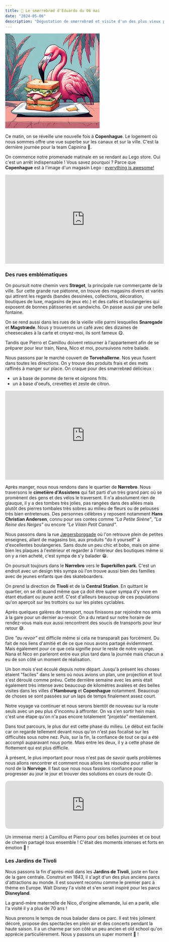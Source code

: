 ```yaml
---
title: 🥪 Le smørrebrød d'Eduardo du 06 mai
date: "2024-05-06"
description: "Dégustation de smørrebrød et visite d'un des plus vieux parcs d'attractions au monde à Copenhague !"
---
```


![Smorrebrod d'Eduardo](../smorrebrod_eduardo.png)

Ce matin, on se réveille une nouvelle fois à **Copenhague**. Le logement où nous sommes offre une vue superbe sur les canaux et sur la ville. C'est la dernière journée pour la team Capinina 🥹.

On commence notre promenade matinale en se rendant au Lego store. Oui c'est un arrêt indispensable ! Vous savez pourquoi ? Parce que **Copenhague** est à l'image d'un magasin Lego : [everything is awesome!](https://en.m.wikipedia.org/wiki/Everything_Is_Awesome)

<div style="width: 100%; height: 0; position: relative; padding-bottom: 56%;"><iframe src="https://giphy.com/embed/mXnO9IiWWarkI" style="top: 0; left: 0; width: 100%; height: 100%; position: absolute; border: 0;" allowfullscreen scrolling="no" allow="encrypted-media;" class="giphy-embed"></iframe></div>

### Des rues emblématiques
On poursuit notre chemin vers **Strøget**, la principale rue commerçante de la ville. Sur cette grande rue piétonne, on trouve des magasins divers et variés qui attirent les regards (bandes dessinées, collections, décoration, boutiques de luxe, magasins de jeux etc.) et des cafés et boulangeries qui exposent de bonnes pâtisseries et sandwichs. On passe aussi par une belle fontaine.

On se rend aussi dans les rues de la vieille ville parmi lesquelles **Snaregade** et **Magstræde**. Nous y trouverons un café avec des dizaines de cheesecakes à la carte et croyez-moi, ils sont fameux 😋.

Tandis que Pierro et Camillou doivent retourner à l'appartement afin de se préparer pour leur train, Nana, Nico et moi, poursuivons notre balade. 

Nous passons par le marché couvert de **Torvehallerne**. Nos yeux fusent dans toutes les directions. On y trouve des produits frais et des mets raffinés à manger sur place. On craque pour des smørrebrød délicieux : 
- un à base de pomme de terre et oignons frits.
- un à base d'oeufs, crevettes et zeste de citron.

<div style="width: 100%; height: 0; position: relative; padding-bottom: 56%;"><iframe src="https://giphy.com/embed/12zfAjyQ3RZNSw" style="top: 0; left: 0; width: 100%; height: 100%; position: absolute; border: 0;" allowfullscreen scrolling="no" allow="encrypted-media;" class="giphy-embed"></iframe></div>

Après manger, nous nous rendons dans le quartier de **Nørrebro**. Nous traversons le **cimetière d'Assistens** qui fait parti d'un très grand parc où se promènent des gens et des vélos le traversent. Il n'a absolument rien de glauque, il y a des tombes très jolies, pas rangées dans des allées mais plutôt des pierres tombales très sobres au milieu de fleurs ou de pelouses très bien entretenues. Des personnes célèbres y reposent notamment **Hans Christian Andersen**, connu pour ses contes comme *"La Petite Sirène"*, *"La Reine des Neiges"* ou encore *"Le Vilain Petit Canard"*. 

Nous passons dans la rue [Jægersborggade](
https://www.visitdenmark.com/denmark/plan-your-trip/jaegersborggade-gdk414342) où l'on retrouve plein de petites enseignes, allant de magasins bio, aux produits "do it yourself" à d'excellentes boulangeries. Sans doute un peu chic et bobo, mais on aime bien les plaques à l'extérieur et regarder à l'intérieur des boutiques même si on y a rien acheté, c'est sympa de s'y balader 😁.  

On poursuit toujours dans le **Nørrebro** vers le **Superkillen park**. C'est un endroit avec un design très sympa où l'on trouve aussi bien des familles avec de jeunes enfants que des skateboarders.

On prend la direction de **Tivoli** et de la **Central Station**. En quittant le quartier, on se dit quand même que ça doit être super sympa d'y vivre en étant étudiant ou jeune actif. C'est d'ailleurs beaucoup de ces populations qu'on aperçoit sur les trottoirs ou sur les pistes cyclables.

Après quelques galères de transport, nous finissons par rejoindre nos amis à la gare pour un dernier au-revoir. On a du retard sur notre horaire de rendez-vous mais eux aussi rencontrent des soucis de transports pour leur retour 😅.

Dire *"au revoir"* est difficile même si cela ne transparaît pas forcément. Du fait de nos liens d'amitié et de ce que nous avons partagé évidemment. Mais également pour ce que cela signifie pour le reste de notre voyage. Nana et Nico en parleront entre eux plus tard dans la journée mais chacun a eu de son côté un moment de réalisation. 

Un bon mois s'est écoulé depuis notre départ. Jusqu'à présent les choses étaient "faciles" dans le sens où nous avions un plan, une projection et tout s'est déroulé comme prévu. Cette dernière semaine avec les amis était également très intense avec beaucoup de kilomètres avalées et des belles visites dans les villes d'**Hambourg** et **Copenhague** notamment. Beaucoup de choses se sont passées sur un laps de temps finalement assez court. 

Notre voyage va continuer et nous serons bientôt de nouveau sur la route seuls avec un peu plus d'inconnu à affronter. On va s'en sortir hein mais c'est une étape qu'on n'a pas encore totalement *"projetée"* mentalement. 

Dans tout parcours, le plus dur est cette phase du milieu. Le début est facile car on regarde tellement devant nous qu'on n'est pas focalisé sur les difficultés sous notre nez. Puis, sur la fin, la confiance de tout ce qui a été accompli auparavant nous porte. Mais entre les deux, il y a cette phase de flottement qui est plus difficile.

À présent, le plus important pour nous n'est pas de savoir quels problèmes nous allons rencontrer et comment nous allons les résoudre pour rallier le nord de la **Norvège**. Il faut que nous nous fassions confiance pour progresser au jour le jour et trouver des solutions en cours de route 🙃.

<iframe style="border-radius:12px" src="https://open.spotify.com/embed/track/07GvNcU1WdyZJq3XxP0kZa?utm_source=generator" width="100%" height="152" frameBorder="0" allow="autoplay; clipboard-write; encrypted-media; picture-in-picture" loading="lazy"></iframe>

Un immense merci à Camillou et Pierro pour ces belles journées et ce bout de chemin partagé tous ensemble ! C'était des moments intenses et forts en émotion 🥰 !

### Les Jardins de Tivoli
Nous passons la fin d'après-midi dans les **Jardins de Tivoli**, juste en face de la gare centrale. Construit en 1843, il s'agit d'un des plus anciens parcs d'attractions au monde. Il est souvent reconnu comme le premier parc à thème en Europe. Walt Disney l'a visité et s'en serait inspiré pour les parcs **Disneyland**.

La grand-mère maternelle de Nico, d'origine allemande, lui en a parlé, elle l'a visité il y a plus de 70 ans !

Nous prenons le temps de nous balader dans ce parc. Il est très joliment décoré, propose des spectacles en plein air et des concerts pendant la haute saison. Il a un charme par son côté un peu ancien et old school qu'on apprécie particulièrement. Nous y passons un super moment 🤗 ! 